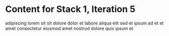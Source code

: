 # Content for Stack 1, Iteration 5
adipiscing lorem sit sit dolore dolor et labore aliqua elit sed et ipsum ad et et amet consectetur eiusmod amet nostrud dolore quis ipsum et 
